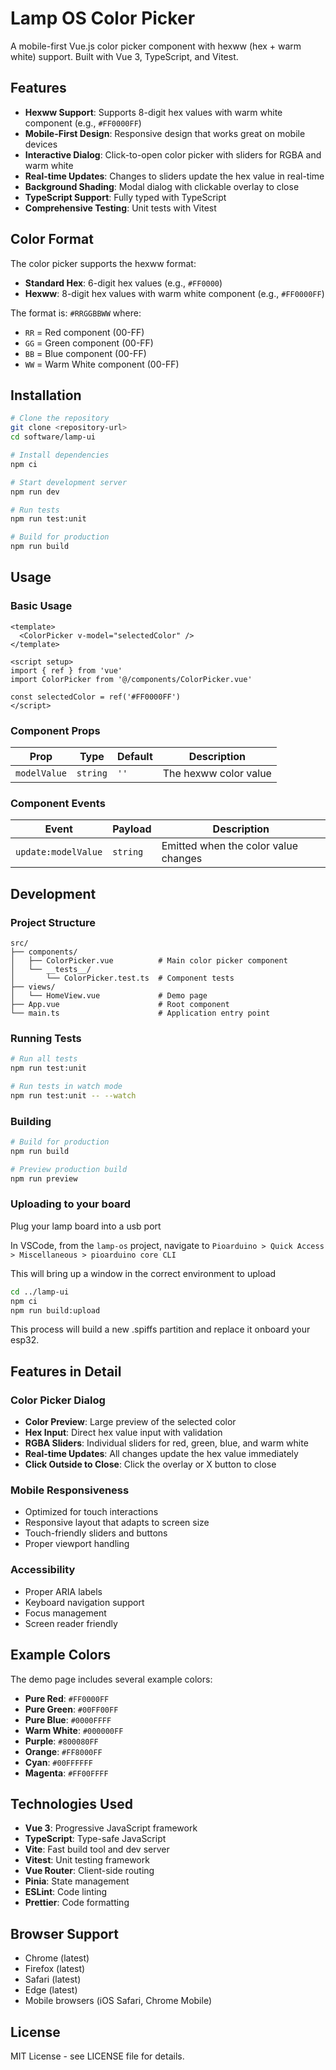 # Lamp OS Color Picker

A mobile-first Vue.js color picker component with hexww (hex + warm white) support. Built with Vue 3, TypeScript, and Vitest.

## Features

- **Hexww Support**: Supports 8-digit hex values with warm white component (e.g., `#FF0000FF`)
- **Mobile-First Design**: Responsive design that works great on mobile devices
- **Interactive Dialog**: Click-to-open color picker with sliders for RGBA and warm white
- **Real-time Updates**: Changes to sliders update the hex value in real-time
- **Background Shading**: Modal dialog with clickable overlay to close
- **TypeScript Support**: Fully typed with TypeScript
- **Comprehensive Testing**: Unit tests with Vitest

## Color Format

The color picker supports the hexww format:

- **Standard Hex**: 6-digit hex values (e.g., `#FF0000`)
- **Hexww**: 8-digit hex values with warm white component (e.g., `#FF0000FF`)

The format is: `#RRGGBBWW` where:

- `RR` = Red component (00-FF)
- `GG` = Green component (00-FF)
- `BB` = Blue component (00-FF)
- `WW` = Warm White component (00-FF)

## Installation

```bash
# Clone the repository
git clone <repository-url>
cd software/lamp-ui

# Install dependencies
npm ci

# Start development server
npm run dev

# Run tests
npm run test:unit

# Build for production
npm run build
```

## Usage

### Basic Usage

```vue
<template>
  <ColorPicker v-model="selectedColor" />
</template>

<script setup>
import { ref } from 'vue'
import ColorPicker from '@/components/ColorPicker.vue'

const selectedColor = ref('#FF0000FF')
</script>
```

### Component Props

| Prop         | Type     | Default | Description           |
| ------------ | -------- | ------- | --------------------- |
| `modelValue` | `string` | `''`    | The hexww color value |

### Component Events

| Event               | Payload  | Description                          |
| ------------------- | -------- | ------------------------------------ |
| `update:modelValue` | `string` | Emitted when the color value changes |

## Development

### Project Structure

```
src/
├── components/
│   ├── ColorPicker.vue          # Main color picker component
│   └── __tests__/
│       └── ColorPicker.test.ts  # Component tests
├── views/
│   └── HomeView.vue             # Demo page
├── App.vue                      # Root component
└── main.ts                      # Application entry point
```

### Running Tests

```bash
# Run all tests
npm run test:unit

# Run tests in watch mode
npm run test:unit -- --watch
```

### Building

```bash
# Build for production
npm run build

# Preview production build
npm run preview
```

### Uploading to your board

Plug your lamp board into a usb port

In VSCode, from the `lamp-os` project, navigate to `Pioarduino > Quick Access > Miscellaneous > pioarduino core CLI`

This will bring up a window in the correct environment to upload

```bash
cd ../lamp-ui
npm ci
npm run build:upload
```

This process will build a new .spiffs partition and replace it onboard your esp32.

## Features in Detail

### Color Picker Dialog

- **Color Preview**: Large preview of the selected color
- **Hex Input**: Direct hex value input with validation
- **RGBA Sliders**: Individual sliders for red, green, blue, and warm white
- **Real-time Updates**: All changes update the hex value immediately
- **Click Outside to Close**: Click the overlay or X button to close

### Mobile Responsiveness

- Optimized for touch interactions
- Responsive layout that adapts to screen size
- Touch-friendly sliders and buttons
- Proper viewport handling

### Accessibility

- Proper ARIA labels
- Keyboard navigation support
- Focus management
- Screen reader friendly

## Example Colors

The demo page includes several example colors:

- **Pure Red**: `#FF0000FF`
- **Pure Green**: `#00FF00FF`
- **Pure Blue**: `#0000FFFF`
- **Warm White**: `#000000FF`
- **Purple**: `#800080FF`
- **Orange**: `#FF8000FF`
- **Cyan**: `#00FFFFFF`
- **Magenta**: `#FF00FFFF`

## Technologies Used

- **Vue 3**: Progressive JavaScript framework
- **TypeScript**: Type-safe JavaScript
- **Vite**: Fast build tool and dev server
- **Vitest**: Unit testing framework
- **Vue Router**: Client-side routing
- **Pinia**: State management
- **ESLint**: Code linting
- **Prettier**: Code formatting

## Browser Support

- Chrome (latest)
- Firefox (latest)
- Safari (latest)
- Edge (latest)
- Mobile browsers (iOS Safari, Chrome Mobile)

## License

MIT License - see LICENSE file for details.
